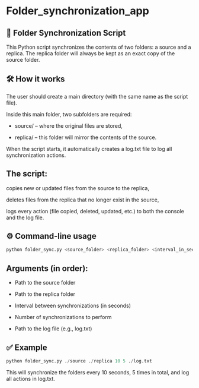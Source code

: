 # Folder_synchronization_app
## 📂 Folder Synchronization Script

This Python script synchronizes the contents of two folders: a source and a replica.
The replica folder will always be kept as an exact copy of the source folder.

## 🛠 How it works

The user should create a main directory (with the same name as the script file).

Inside this main folder, two subfolders are required:

- source/ – where the original files are stored,

- replica/ – this folder will mirror the contents of the source.

When the script starts, it automatically creates a log.txt file to log all synchronization actions.

## The script:

copies new or updated files from the source to the replica,

deletes files from the replica that no longer exist in the source,

logs every action (file copied, deleted, updated, etc.) to both the console and the log file.

## ⚙ Command-line usage

```python
python folder_sync.py <source_folder> <replica_folder> <interval_in_seconds> <number_of_syncs> <log_file_path>
```

## Arguments (in order):

- Path to the source folder

- Path to the replica folder

- Interval between synchronizations (in seconds)

- Number of synchronizations to perform

- Path to the log file (e.g., log.txt)


## ✅ Example

```python
python folder_sync.py ./source ./replica 10 5 ./log.txt
```

This will synchronize the folders every 10 seconds, 5 times in total, and log all actions in log.txt.
